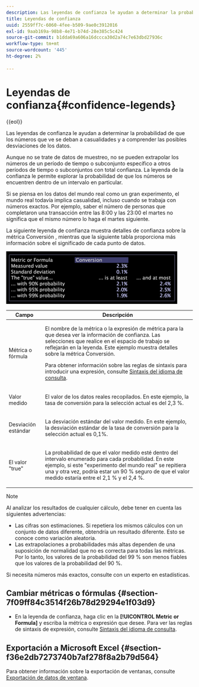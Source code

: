 ```yaml
---
description: Las leyendas de confianza le ayudan a determinar la probabilidad de que los números que ve se deban a casualidades y a comprender las posibles desviaciones de los datos.
title: Leyendas de confianza
uuid: 2559ff7c-6060-4fee-b509-9ae0c3912016
exl-id: 9aab169a-98b8-4e71-b74d-28e385c5c424
source-git-commit: b1dda69a606a16dccca30d2a74c7e63dbd27936c
workflow-type: tm+mt
source-wordcount: '445'
ht-degree: 2%

---
```


# Leyendas de confianza{#confidence-legends}

{{eol}}

Las leyendas de confianza le ayudan a determinar la probabilidad de que los números que ve se deban a casualidades y a comprender las posibles desviaciones de los datos.

Aunque no se trate de datos de muestreo, no se pueden extrapolar los números de un período de tiempo o subconjunto específico a otros períodos de tiempo o subconjuntos con total confianza. La leyenda de la confianza le permite explorar la probabilidad de que los números se encuentren dentro de un intervalo en particular.

Si se piensa en los datos del mundo real como un gran experimento, el mundo real todavía implica casualidad, incluso cuando se trabaja con números exactos. Por ejemplo, saber el número de personas que completaron una transacción entre las 8:00 y las 23:00 el martes no significa que el mismo número lo haga el martes siguiente.

La siguiente leyenda de confianza muestra detalles de confianza sobre la métrica Conversión , mientras que la siguiente tabla proporciona más información sobre el significado de cada punto de datos.

![](assets/lgd_ConfidenceLegend.png)

<table id="table_387F22C7EF4E4DE9AD810D3D9204676F"> 
 <thead> 
  <tr> 
   <th colname="col1" class="entry"> Campo </th> 
   <th colname="col2" class="entry"> Descripción </th> 
  </tr> 
 </thead>
 <tbody> 
  <tr> 
   <td colname="col1"> <p>Métrica o fórmula </p> </td> 
   <td colname="col2"> <p>El nombre de la métrica o la expresión de métrica para la que desea ver la información de confianza. Las selecciones que realice en el espacio de trabajo se reflejarán en la leyenda. Este ejemplo muestra detalles sobre la métrica Conversión. </p> <p>Para obtener información sobre las reglas de sintaxis para introducir una expresión, consulte <a href="../../../../home/c-get-started/c-qry-lang-syntx/c-qry-lang-syntx.md#concept-15d1d3f5164a47d49468c5acb7299d9f"> Sintaxis del idioma de consulta</a>. </p> </td> 
  </tr> 
  <tr> 
   <td colname="col1"> <p>Valor medido </p> </td> 
   <td colname="col2"> <p>El valor de los datos reales recopilados. En este ejemplo, la tasa de conversión para la selección actual es del 2,3 %. </p> </td> 
  </tr> 
  <tr> 
   <td colname="col1"> <p>Desviación estándar </p> </td> 
   <td colname="col2"> <p>La desviación estándar del valor medido. En este ejemplo, la desviación estándar de la tasa de conversión para la selección actual es 0,1%. </p> </td> 
  </tr> 
  <tr> 
   <td colname="col1"> <p>El valor "true" </p> </td> 
   <td colname="col2"> <p>La probabilidad de que el valor medido esté dentro del intervalo enumerado para cada probabilidad. En este ejemplo, si este "experimento del mundo real" se repitiera una y otra vez, podría estar un 90 % seguro de que el valor medido estaría entre el 2,1 % y el 2,4 %. </p> </td> 
  </tr> 
 </tbody> 
</table>

>[!NOTE]
>
>Al analizar los resultados de cualquier cálculo, debe tener en cuenta las siguientes advertencias:
>* Las cifras son estimaciones. Si repetiera los mismos cálculos con un conjunto de datos diferente, obtendría un resultado diferente. Esto se conoce como variación aleatoria.
>* Las extrapolaciones a probabilidades más altas dependen de una suposición de normalidad que no es correcta para todas las métricas. Por lo tanto, los valores de la probabilidad del 99 % son menos fiables que los valores de la probabilidad del 90 %.
>
>Si necesita números más exactos, consulte con un experto en estadísticas.

## Cambiar métricas o fórmulas {#section-7f09ff84c3514f26b78d29294e1f03d9}

* En la leyenda de confianza, haga clic en la **[!UICONTROL Metric or Formula]** y escriba la métrica o expresión que desee. Para ver las reglas de sintaxis de expresión, consulte [Sintaxis del idioma de consulta](../../../../home/c-get-started/c-qry-lang-syntx/c-qry-lang-syntx.md#concept-15d1d3f5164a47d49468c5acb7299d9f).

## Exportación a Microsoft Excel {#section-f36e2db7273740b7af278f8a2b79d564}

Para obtener información sobre la exportación de ventanas, consulte [Exportación de datos de ventana](../../../../home/c-get-started/c-wk-win-wksp/c-exp-win-data.md#concept-8df61d64ed434cc5a499023c44197349).
